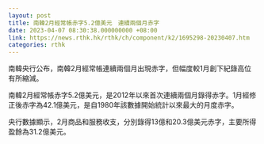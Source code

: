 ```yaml
---
layout: post
title: 南韓2月經常帳赤字5.2億美元　連續兩個月赤字
date: 2023-04-07 08:30:38.000000000 +08:00
link: https://news.rthk.hk/rthk/ch/component/k2/1695298-20230407.htm
categories: rthk
---
```


南韓央行公布，南韓2月經常帳連續兩個月出現赤字，但幅度較1月創下紀錄高位有所縮減。

南韓2月經常帳赤字5.2億美元，是2012年以來首次連續兩個月錄得赤字。1月經修正後赤字為42.1億美元，是自1980年該數據開始統計以來最大的月度赤字。

央行數據顯示，2月商品和服務收支，分別錄得13億和20.3億美元赤字，主要所得盈餘為31.2億美元。
